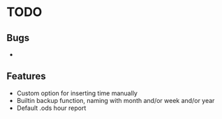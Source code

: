 # TODO

## Bugs
  -   

## Features
  - Custom option for inserting time manually
  - Builtin backup function, naming with month and/or week and/or year
  - Default .ods hour report